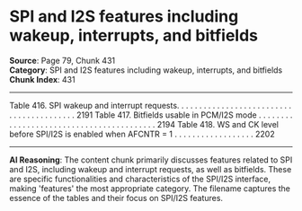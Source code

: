 # SPI and I2S features including wakeup, interrupts, and bitfields

**Source**: Page 79, Chunk 431  
**Category**: SPI and I2S features including wakeup, interrupts, and bitfields  
**Chunk Index**: 431

---

Table 416. SPI wakeup and interrupt requests. . . . . . . . . . . . . . . . . . . . . . . . . . . . . . . . . . . . . . . . . 2191
Table 417. Bitfields usable in PCM/I2S mode . . . . . . . . . . . . . . . . . . . . . . . . . . . . . . . . . . . . . . . . . 2194
Table 418. WS and CK level before SPI/I2S is enabled when AFCNTR = 1 . . . . . . . . . . . . . . . . . . 2202

---

**AI Reasoning**: The content chunk primarily discusses features related to SPI and I2S, including wakeup and interrupt requests, as well as bitfields. These are specific functionalities and characteristics of the SPI/I2S interface, making 'features' the most appropriate category. The filename captures the essence of the tables and their focus on SPI/I2S features.
